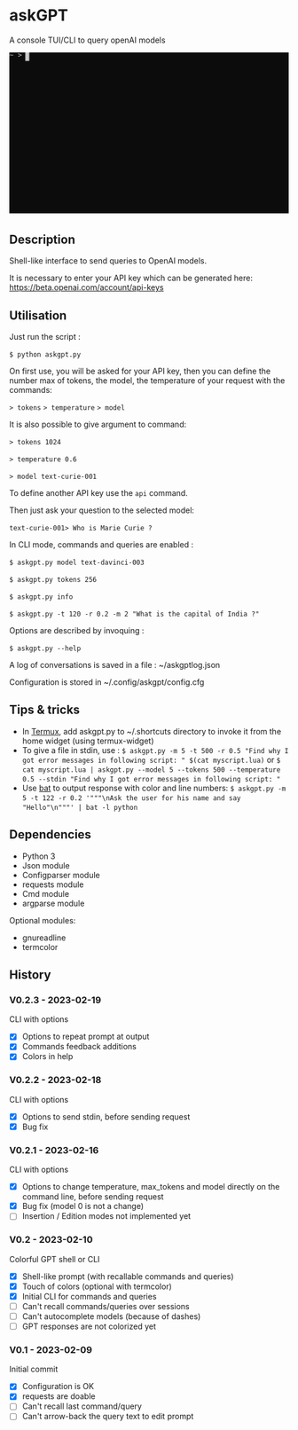 # askGPT

A console TUI/CLI to query openAI models

![Terminal animation](https://raw.githubusercontent.com/pguimier/askgpt/main/termtosvg_v0.2.2.svg)

## Description

Shell-like interface to send queries to OpenAI models.

It is necessary to enter your API key which can be generated here: https://beta.openai.com/account/api-keys

## Utilisation

Just run the script :

`$ python askgpt.py`

On first use, you will be asked for your API key, then you can define the number max of tokens, the model, the temperature of your request with the commands:

`> tokens`
`> temperature`
`> model`

It is also possible to give argument to command:

`> tokens 1024`

`> temperature 0.6`

`> model text-curie-001`

To define another API key use the `api` command.

Then just ask your question to the selected model:

`text-curie-001> Who is Marie Curie ?`

In CLI mode, commands and queries are enabled :

`$ askgpt.py model text-davinci-003`

`$ askgpt.py tokens 256`

`$ askgpt.py info`

`$ askgpt.py -t 120 -r 0.2 -m 2 "What is the capital of India ?"`

Options are described by invoquing :

`$ askgpt.py --help`


A log of conversations is saved in a file : ~/askgptlog.json

Configuration is stored in ~/.config/askgpt/config.cfg

## Tips & tricks

- In [Termux](https://github.com/termux), add askgpt.py to ~/.shortcuts directory to invoke it from the home widget (using termux-widget)
- To give a file in stdin, use :
	`$ askgpt.py -m 5 -t 500 -r 0.5 "Find why I got error messages in following script: " $(cat myscript.lua)`
	or
	`$ cat myscript.lua | askgpt.py --model 5 --tokens 500 --temperature 0.5 --stdin "Find why I got error messages in following script: "`
- Use [bat](https://github.com/sharkdp/bat) to output response with color and line numbers:
	`$ askgpt.py -m 5 -t 122 -r 0.2 '"""\nAsk the user for his name and say "Hello"\n"""' | bat -l python`

## Dependencies

- Python 3
- Json module
- Configparser module
- requests module
- Cmd module
- argparse module

Optional modules:
- gnureadline
- termcolor

## History

### V0.2.3 - 2023-02-19

CLI with options

- [x] Options to repeat prompt at output
- [x] Commands feedback additions
- [x] Colors in help

### V0.2.2 - 2023-02-18

CLI with options

- [x] Options to send stdin, before sending request
- [x] Bug fix

### V0.2.1 - 2023-02-16

CLI with options

- [x] Options to change temperature, max_tokens and model directly on the command line, before sending request
- [x] Bug fix (model 0 is not a change)
- [ ] Insertion / Edition modes not implemented yet

### V0.2 - 2023-02-10

Colorful GPT shell or CLI

- [x] Shell-like prompt (with recallable commands and queries)
- [x] Touch of colors (optional with termcolor)
- [x] Initial CLI for commands and queries
- [ ] Can't recall commands/queries over sessions
- [ ] Can't autocomplete models (because of dashes)
- [ ] GPT responses are not colorized yet

### V0.1 - 2023-02-09

Initial commit

- [x] Configuration is OK
- [x] requests are doable
- [ ] Can't recall last command/query
- [ ] Can't arrow-back the query text to edit prompt